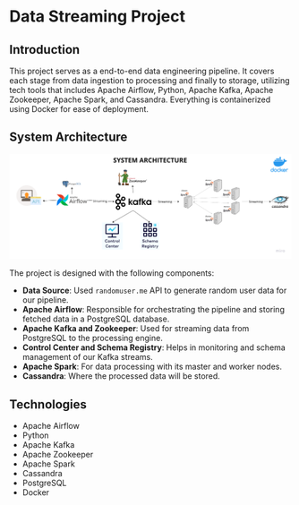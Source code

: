 # Data Streaming Project

## Introduction

This project serves as a end-to-end data engineering pipeline. It covers each stage from data ingestion to processing and finally to storage, utilizing tech tools that includes Apache Airflow, Python, Apache Kafka, Apache Zookeeper, Apache Spark, and Cassandra. Everything is containerized using Docker for ease of deployment.

## System Architecture

![System Architecture](https://github.com/LuccaCoelho/Data-Pipeline-End-End/blob/main/Data%20engineering%20architecture.png)

The project is designed with the following components:

- **Data Source**: Used `randomuser.me` API to generate random user data for our pipeline.
- **Apache Airflow**: Responsible for orchestrating the pipeline and storing fetched data in a PostgreSQL database.
- **Apache Kafka and Zookeeper**: Used for streaming data from PostgreSQL to the processing engine.
- **Control Center and Schema Registry**: Helps in monitoring and schema management of our Kafka streams.
- **Apache Spark**: For data processing with its master and worker nodes.
- **Cassandra**: Where the processed data will be stored.

## Technologies

- Apache Airflow
- Python
- Apache Kafka
- Apache Zookeeper
- Apache Spark
- Cassandra
- PostgreSQL
- Docker
